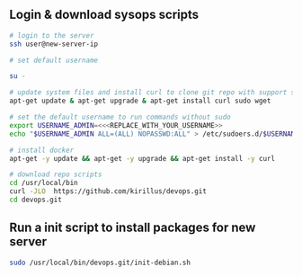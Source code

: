 ## Login & download sysops scripts

```bash
# login to the server
ssh user@new-server-ip

# set default username

su -

# update system files and install curl to clone git repo with support scripts
apt-get update & apt-get upgrade & apt-get install curl sudo wget

# set the default username to run commands without sudo
export USERNAME_ADMIN=<<<REPLACE_WITH_YOUR_USERNAME>> 
echo "$USERNAME_ADMIN ALL=(ALL) NOPASSWD:ALL" > /etc/sudoers.d/$USERNAME_ADMIN

# install docker
apt-get -y update && apt-get -y upgrade && apt-get install -y curl

# download repo scripts
cd /usr/local/bin
curl -JLO  https://github.com/kirillus/devops.git
cd devops.git
```

## Run a init script to install packages for new server
```bash
sudo /usr/local/bin/devops.git/init-debian.sh
```
